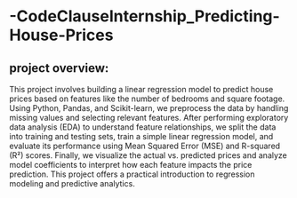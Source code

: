 # -CodeClauseInternship_Predicting-House-Prices 

## project overview:
This project involves building a linear regression model to predict house prices based on features like the number of bedrooms and square footage. Using Python, Pandas, and Scikit-learn, we preprocess the data by handling missing values and selecting relevant features. After performing exploratory data analysis (EDA) to understand feature relationships, we split the data into training and testing sets, train a simple linear regression model, and evaluate its performance using Mean Squared Error (MSE) and R-squared (R²) scores. Finally, we visualize the actual vs. predicted prices and analyze model coefficients to interpret how each feature impacts the price prediction. This project offers a practical introduction to regression modeling and predictive analytics.
